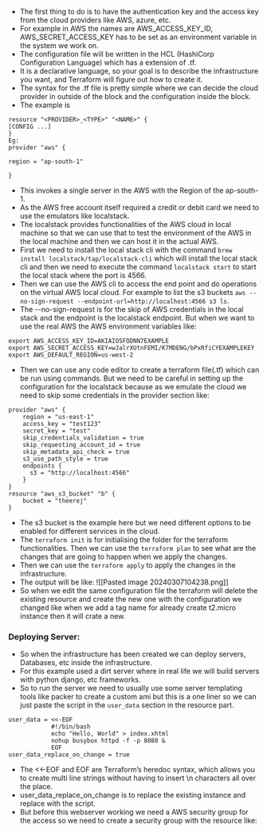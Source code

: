 * The first thing to do is to have the authentication key and the access key from the cloud providers like AWS, azure, etc. 
* For example in AWS the names are AWS_ACCESS_KEY_ID, AWS_SECRET_ACCESS_KEY has to be set as an environment variable in the system we work on.
* The configuration file will be written in the HCL (HashiCorp Configuration Language) which has a extension of .tf.
* It is a declarative language, so your goal is to describe the infrastructure you want, and Terraform will figure out how to create it.
* The syntax for the .tf file is pretty simple where we can decide the cloud provider in outside of the block and the configuration inside the block.
* The example is 
```
resource "<PROVIDER>_<TYPE>" "<NAME>" {
[CONFIG ...]
}
Eg: 
provider "aws" {

region = "ap-south-1"

}
```
* This invokes a single server in the AWS with the Region of the ap-south-1. 
* As the AWS free account itself required a credit or debit card we need to use the emulators like localstack. 
* The localstack provides functionalities of the AWS cloud in local machine so that we can use that to test the environment of the AWS in the local machine and then we can host it in the actual AWS.
* First we need to install the local stack cli with the command `brew install localstack/tap/localstack-cli` which will install the local stack cli and then we need to execute the command `localstack start` to start the local stack where the port is 4566.
* Then we can use the AWS cli to access the end point and do operations on the virtual AWS local cloud. For example to list the s3 buckets `aws --no-sign-request --endpoint-url=http://localhost:4566 s3 ls`.
* The --no-sign-request is for the skip of AWS credentials in the local stack and the endpoint is the localstack endpoint. But when we want to use the real AWS the AWS environment variables like:
```
export AWS_ACCESS_KEY_ID=AKIAIOSFODNN7EXAMPLE
export AWS_SECRET_ACCESS_KEY=wJalrXUtnFEMI/K7MDENG/bPxRfiCYEXAMPLEKEY
export AWS_DEFAULT_REGION=us-west-2
```
* Then we can use any code editor to create a terraform file(.tf) which can be run using commands. But we need to be careful in setting up the configuration for the localstack because as we emulate the cloud we need to skip some credentials in the provider section like:
```
provider "aws" {
    region = "us-east-1"
    access_key = "test123"
    secret_key = "test"
    skip_credentials_validation = true
    skip_requesting_account_id = true
    skip_metadata_api_check = true
    s3_use_path_style = true
    endpoints {
      s3 = "http://localhost:4566"
    }
}
resource "aws_s3_bucket" "b" {
    bucket = "theerej"
}
```
* The s3 bucket is the example here but we need different options to be enabled for different services in the cloud.
* The `terraform init` is for initialising the folder for the terraform functionalities. Then we can use the `terraform plan` to see what are the changes that are going to happen when we apply the changes.
* Then we can use the `terraform apply` to apply the changes in the infrastructure.
* The output will be like:
![[Pasted image 20240307104238.png]]
* So when we edit the same configuration file the terraform will delete the existing resource and create the new one with the configuration we changed like when we add a tag name for already create t2\.micro instance then it will crate a new. 
### Deploying Server:
* So when the infrastructure has been created we can deploy servers, Databases, etc inside the infrastructure. 
* For this example used a dirt server where in real life we will build servers with python django, etc frameworks.
* So to run the server we need to usually use some server templating tools like packer to create a custom ami but this is a one liner so we can just paste the script in the `user_data` section in the resource part.
```
user_data = <<-EOF
            #!/bin/bash
            echo "Hello, World" > index.xhtml
            nohup busybox httpd -f -p 8080 &
            EOF
user_data_replace_on_change = true
```
* The <<-EOF and EOF are Terraform’s heredoc syntax, which allows you to create multi line strings without having to insert \n characters all over the place.
* user_data_replace_on_change is to replace the existing instance and replace with the script.
* But before this webserver working we need a AWS security group for the access so we need to create a security group with the resource like:
```

```